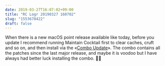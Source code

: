 ```yaml
---
date: 2019-03-27T16:07:02+09:00
title: "RC Logr 20190327 160702"
slug: "1553670422"
draft: false
---
```


When there is a new macOS point release available like today, before you update I recommend running Maintain Cocktail first to clear caches, cruft and so on, and then install via the «[Combo Update](https://support.apple.com/kb/DL1996?viewlocale=en_US&locale=en_US)». The combo contains all the patches since the last major release, and maybe it is voodoo but I have always had better luck installing the combo. 🗿
